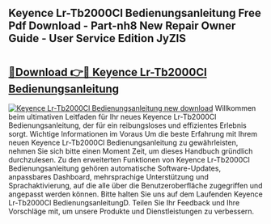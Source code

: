## Keyence Lr-Tb2000Cl Bedienungsanleitung Free Pdf Download - Part-nh8 New Repair Owner Guide - User Service Edition JyZIS

# <h2><a href="http://df4i7ob.blite.top/?on=Keyence+Lr-Tb2000Cl+Bedienungsanleitung">🔗Download 👉🔴 Keyence Lr-Tb2000Cl Bedienungsanleitung</a></h2>

[![Keyence Lr-Tb2000Cl Bedienungsanleitung new download](https://i.imgur.com/lujVjoI.png)](http://df4i7ob.blite.top/?on=Keyence+Lr-Tb2000Cl+Bedienungsanleitung)
Willkommen beim ultimativen Leitfaden für Ihr neues Keyence Lr-Tb2000Cl Bedienungsanleitung, der für ein reibungsloses und effizientes Erlebnis sorgt. Wichtige Informationen im Voraus Um die beste Erfahrung mit Ihrem neuen Keyence Lr-Tb2000Cl Bedienungsanleitung zu gewährleisten, nehmen Sie sich bitte einen Moment Zeit, um dieses Handbuch gründlich durchzulesen. Zu den erweiterten Funktionen von Keyence Lr-Tb2000Cl Bedienungsanleitung gehören automatische Software-Updates, anpassbares Dashboard, mehrsprachige Unterstützung und Sprachaktivierung, auf die alle über die Benutzeroberfläche zugegriffen und angepasst werden können. Bitte halten Sie uns auf dem Laufenden Keyence Lr-Tb2000Cl BedienungsanleitungD. Teilen Sie Ihr Feedback und Ihre Vorschläge mit, um unsere Produkte und Dienstleistungen zu verbessern.
